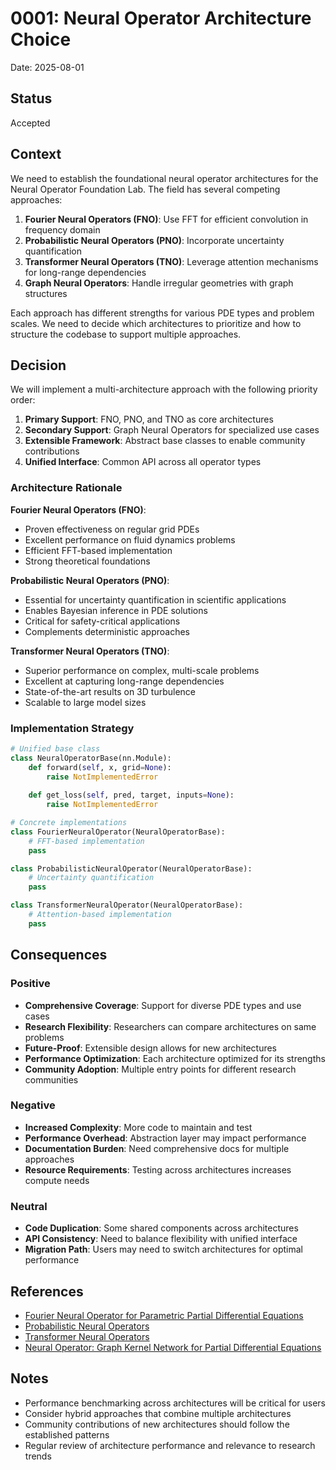 # 0001: Neural Operator Architecture Choice

Date: 2025-08-01

## Status
Accepted

## Context

We need to establish the foundational neural operator architectures for the Neural Operator Foundation Lab. The field has several competing approaches:

1. **Fourier Neural Operators (FNO)**: Use FFT for efficient convolution in frequency domain
2. **Probabilistic Neural Operators (PNO)**: Incorporate uncertainty quantification
3. **Transformer Neural Operators (TNO)**: Leverage attention mechanisms for long-range dependencies
4. **Graph Neural Operators**: Handle irregular geometries with graph structures

Each approach has different strengths for various PDE types and problem scales. We need to decide which architectures to prioritize and how to structure the codebase to support multiple approaches.

## Decision

We will implement a multi-architecture approach with the following priority order:

1. **Primary Support**: FNO, PNO, and TNO as core architectures
2. **Secondary Support**: Graph Neural Operators for specialized use cases
3. **Extensible Framework**: Abstract base classes to enable community contributions
4. **Unified Interface**: Common API across all operator types

### Architecture Rationale

**Fourier Neural Operators (FNO)**:
- Proven effectiveness on regular grid PDEs
- Excellent performance on fluid dynamics problems
- Efficient FFT-based implementation
- Strong theoretical foundations

**Probabilistic Neural Operators (PNO)**:
- Essential for uncertainty quantification in scientific applications
- Enables Bayesian inference in PDE solutions
- Critical for safety-critical applications
- Complements deterministic approaches

**Transformer Neural Operators (TNO)**:
- Superior performance on complex, multi-scale problems
- Excellent at capturing long-range dependencies
- State-of-the-art results on 3D turbulence
- Scalable to large model sizes

### Implementation Strategy

```python
# Unified base class
class NeuralOperatorBase(nn.Module):
    def forward(self, x, grid=None):
        raise NotImplementedError
    
    def get_loss(self, pred, target, inputs=None):
        raise NotImplementedError

# Concrete implementations
class FourierNeuralOperator(NeuralOperatorBase):
    # FFT-based implementation
    pass

class ProbabilisticNeuralOperator(NeuralOperatorBase):
    # Uncertainty quantification
    pass

class TransformerNeuralOperator(NeuralOperatorBase):
    # Attention-based implementation
    pass
```

## Consequences

### Positive
- **Comprehensive Coverage**: Support for diverse PDE types and use cases
- **Research Flexibility**: Researchers can compare architectures on same problems
- **Future-Proof**: Extensible design allows for new architectures
- **Performance Optimization**: Each architecture optimized for its strengths
- **Community Adoption**: Multiple entry points for different research communities

### Negative
- **Increased Complexity**: More code to maintain and test
- **Performance Overhead**: Abstraction layer may impact performance
- **Documentation Burden**: Need comprehensive docs for multiple approaches
- **Resource Requirements**: Testing across architectures increases compute needs

### Neutral
- **Code Duplication**: Some shared components across architectures
- **API Consistency**: Need to balance flexibility with unified interface
- **Migration Path**: Users may need to switch architectures for optimal performance

## References
- [Fourier Neural Operator for Parametric Partial Differential Equations](https://arxiv.org/abs/2010.08895)
- [Probabilistic Neural Operators](https://arxiv.org/abs/2106.09178)
- [Transformer Neural Operators](https://arxiv.org/abs/2205.13671)
- [Neural Operator: Graph Kernel Network for Partial Differential Equations](https://arxiv.org/abs/2003.03485)

## Notes
- Performance benchmarking across architectures will be critical for users
- Consider hybrid approaches that combine multiple architectures
- Community contributions of new architectures should follow the established patterns
- Regular review of architecture performance and relevance to research trends